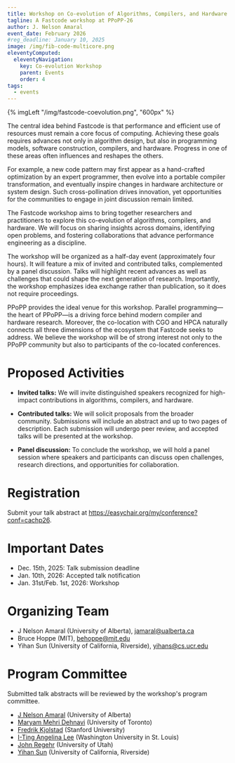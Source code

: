 ```yaml
---
title: Workshop on Co-evolution of Algorithms, Compilers, and Hardware for Performance
tagline: A Fastcode workshop at PPoPP-26
author: J. Nelson Amaral
event_date: February 2026
#reg_deadline: January 10, 2025
image: /img/fib-code-multicore.png
eleventyComputed:
  eleventyNavigation:
    key: Co-evolution Workshop
    parent: Events
    order: 4
tags:
  - events
---
```


{% imgLeft "/img/fastcode-coevolution.png", "600px" %}

The central idea behind Fastcode is that performance and efficient use of resources must remain a core focus of computing. Achieving these goals requires advances not only in algorithm design, but also in programming models, software construction, compilers, and hardware. Progress in one of these areas often influences and reshapes the others.  

For example, a new code pattern may first appear as a hand-crafted optimization by an expert programmer, then evolve into a portable compiler transformation, and eventually inspire changes in hardware architecture or system design. Such cross-pollination drives innovation, yet opportunities for the communities to engage in joint discussion remain limited.  

The Fastcode workshop aims to bring together researchers and practitioners to explore this co-evolution of algorithms, compilers, and hardware. We will focus on sharing insights across domains, identifying open problems, and fostering collaborations that advance performance engineering as a discipline.  

The workshop will be organized as a half-day event (approximately four hours). It will feature a mix of invited and contributed talks, complemented by a panel discussion. Talks will highlight recent advances as well as challenges that could shape the next generation of research. Importantly, the workshop emphasizes idea exchange rather than publication, so it does not require proceedings.  

PPoPP provides the ideal venue for this workshop. Parallel programming—the heart of PPoPP—is a driving force behind modern compiler and hardware research. Moreover, the co-location with CGO and HPCA naturally connects all three dimensions of the ecosystem that Fastcode seeks to address. We believe the workshop will be of strong interest not only to the PPoPP community but also to participants of the co-located conferences.  

# Proposed Activities

-   **Invited talks:** We will invite distinguished speakers recognized
    for high-impact contributions in algorithms, compilers, and
    hardware.

-   **Contributed talks:** We will solicit proposals from the broader
    community. Submissions will include an abstract and up to two pages
    of description. Each submission will undergo peer review, and
    accepted talks will be presented at the workshop.

-   **Panel discussion:** To conclude the workshop, we will hold a panel
    session where speakers and participants can discuss open challenges,
    research directions, and opportunities for collaboration.

# Registration

Submit your talk abstract at https://easychair.org/my/conference?conf=cachp26.

# Important Dates

-   Dec. 15th, 2025: Talk submission deadline
-   Jan. 10th, 2026: Accepted talk notification
-   Jan. 31st/Feb. 1st, 2026: Workshop

# Organizing Team

-   J Nelson Amaral (University of Alberta),
    [jamaral@ualberta.ca](jamaral@ualberta.ca)
-   Bruce Hoppe (MIT), [behoppe@mit.edu](behoppe@mit.edu)
-   Yihan Sun (University of California, Riverside),
    [yihans@cs.ucr.edu](yihans@cs.ucr.edu)

# Program Committee

Submitted talk abstracts will be reviewed by the workshop's program committee.

-   [J Nelson Amaral](https://webdocs.cs.ualberta.ca/~amaral/) (University of Alberta)
-   [Maryam Mehri Dehnavi](https://www.cs.toronto.edu/~mmehride/) (University of Toronto)
-   [Fredrik Kjolstad](https://fredrikbk.com/) (Stanford University)
-   [I-Ting Angelina Lee](https://www.cse.wustl.edu/~angelee/home_page/) (Washington University in St. Louis)
-   [John Regehr](https://users.cs.utah.edu/~regehr/) (University of Utah)
-   [Yihan Sun](https://www.cs.ucr.edu/~yihans/) (University of California, Riverside)
